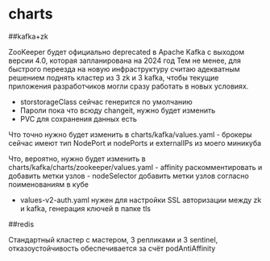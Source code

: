 # charts

##kafka+zk

ZooKeeper будет официально deprecated в Apache Kafka с выходом версии 4.0, которая запланирована на 2024 год
Тем не менее, для быстрого переезда на новую инфраструктуру считаю адекватным решением поднять кластер из 3 zk и 3 kafka, чтобы текущие приложения разработчиков могли сразу работать в новых условиях.

- storstorageClass сейчас генерится по умолчанию
- Пароли пока что всюду changeit, нужно будет изменить
- PVC для сохранения данных есть

Что точно нужно будет изменить в charts/kafka/values.yaml
    - брокеры сейчас имеют тип NodePort и nodePorts и externalIPs из моего миникуба

Что, вероятно, нужно будет изменить в charts/kafka/charts/zookeeper/values.yaml
    - affinity раскомментировать и добавить метки узлов
    - nodeSelector добавить метки узлов согласно поименованиям в кубе

- values-v2-auth.yaml нужен для настройки SSL авторизации между zk и kafka, генерация ключей в папке tls


##redis

Стандартный кластер с мастером, 3 репликами и 3 sentinel, отказоустойчивость обеспечивается за счёт podAntiAffinity